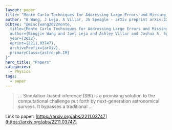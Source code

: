 ```yaml
---
layout: paper
title: "Monte Carlo Techniques for Addressing Large Errors and Missing Data in Simulation-based Inference"
author: "B Wang, J Leja, A Villar, JS Speagle - arXiv preprint arXiv:2211.03747, 2022 - arxiv.org"
bibtex: "@misc{wang2022monte,
  title={Monte Carlo Techniques for Addressing Large Errors and Missing Data in Simulation-based Inference}, 
  author={Bingjie Wang and Joel Leja and Ashley Villar and Joshua S. Speagle},
  year={2022},
  eprint={2211.03747},
  archivePrefix={arXiv},
  primaryClass={astro-ph.IM}
}"
hero_title: "Papers"
categories:
  - Physics
tags:
  - paper
---
```

>… Simulation-based inference (SBI) is a promising solution to the computational challenge put forth by next-generation astronomical surveys. It bypasses a traditional …

Link to paper: [https://arxiv.org/abs/2211.03747](https://arxiv.org/abs/2211.03747)



